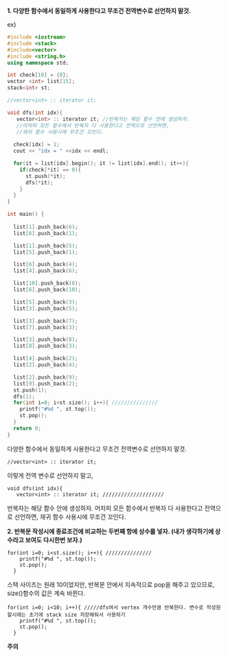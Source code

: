 <b>1. 다양한 함수에서 동일하게 사용한다고 무조건 전역변수로 선언하지 말것.</b>

ex)

```c++
#include <iostream>
#include <stack>
#include<vector>
#include <string.h>
using namespace std;

int check[10] = {0};
vector <int> list[15];
stack<int> st;

//vector<int> :: iterator it;

void dfs(int idx){
   vector<int> :: iterator it; //반복자는 해당 함수 안에 생성하자.
   //어차피 모든 함수에서 반복자 다 사용한다고 전역으로 선언하면,
   //재귀 함수 사용시에 무조건 꼬인다.
   
  check[idx] = 1;
  cout << "idx = " <<idx << endl;

  for(it = list[idx].begin(); it != list[idx].end(); it++){
    if(check[*it] == 0){
      st.push(*it);
      dfs(*it);
    }
  }
}

int main() {
  
  list[1].push_back(6);
  list[6].push_back(1);

  list[1].push_back(5);
  list[5].push_back(1);

  list[6].push_back(4);
  list[4].push_back(6);

  list[10].push_back(6);
  list[6].push_back(10);

  list[5].push_back(3);
  list[3].push_back(5);

  list[3].push_back(7);
  list[7].push_back(3);

  list[3].push_back(8);
  list[8].push_back(3);

  list[4].push_back(2);
  list[2].push_back(4);

  list[2].push_back(9);
  list[9].push_back(2); 
  st.push(1);
  dfs(1); 
  for(int i=0; i<st.size(); i++){ ///////////////
    printf("#%d ", st.top());
    st.pop();
  }
  return 0;
}
```
다양한 함수에서 동일하게 사용한다고 무조건 전역변수로 선언하지 말것.

```
//vector<int> :: iterator it;
```
이렇게 전역 변수로 선언하지 말고,

```
void dfs(int idx){
   vector<int> :: iterator it; ////////////////////
```
반복자는 해당 함수 안에 생성하자.
어차피 모든 함수에서 반복자 다 사용한다고 전역으로 선언하면,
재귀 함수 사용시에 무조건 꼬인다.

<b>2. 반복문 작성시에 종료조건에 비교하는 두번째 항에 상수를 넣자. (내가 생각하기에 상수라고 보여도 다시한번 보자.)</b>
```
for(int i=0; i<st.size(); i++){ ///////////////
    printf("#%d ", st.top());
    st.pop();
  }
```
스택 사이즈는 원래 10이었지만, 반복문 안에서 지속적으로 pop을 해주고 있으므로, size()함수의 값은 계속 바뀐다.
```
for(int i=0; i<10; i++){ /////dfs여서 vertex 개수만큼 반복한다. 변수로 작성원할시에는 초기에 stack size 저장해둬서 사용하기
    printf("#%d ", st.top());
    st.pop();
  }
```
<b>주의</b>
